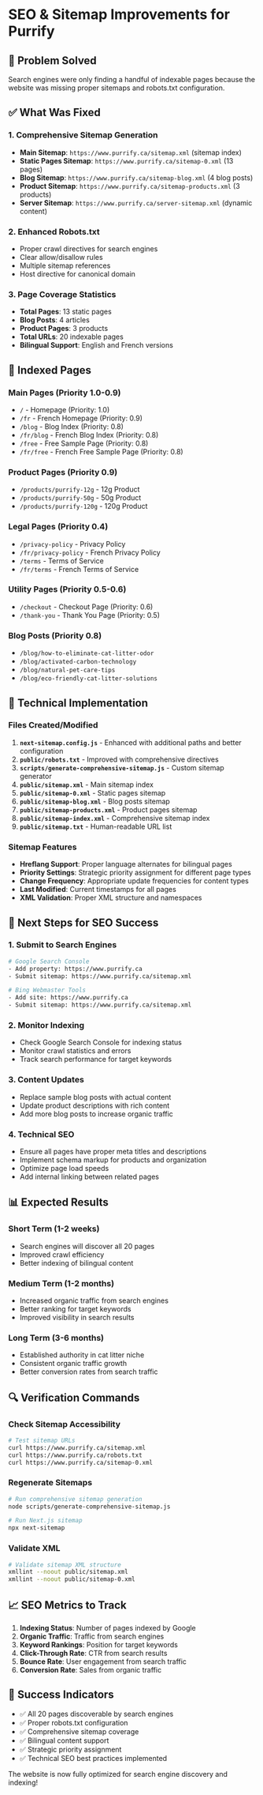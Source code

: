 # SEO & Sitemap Improvements for Purrify

## 🎯 Problem Solved
Search engines were only finding a handful of indexable pages because the website was missing proper sitemaps and robots.txt configuration.

## ✅ What Was Fixed

### 1. **Comprehensive Sitemap Generation**
- **Main Sitemap**: `https://www.purrify.ca/sitemap.xml` (sitemap index)
- **Static Pages Sitemap**: `https://www.purrify.ca/sitemap-0.xml` (13 pages)
- **Blog Sitemap**: `https://www.purrify.ca/sitemap-blog.xml` (4 blog posts)
- **Product Sitemap**: `https://www.purrify.ca/sitemap-products.xml` (3 products)
- **Server Sitemap**: `https://www.purrify.ca/server-sitemap.xml` (dynamic content)

### 2. **Enhanced Robots.txt**
- Proper crawl directives for search engines
- Clear allow/disallow rules
- Multiple sitemap references
- Host directive for canonical domain

### 3. **Page Coverage Statistics**
- **Total Pages**: 13 static pages
- **Blog Posts**: 4 articles
- **Product Pages**: 3 products
- **Total URLs**: 20 indexable pages
- **Bilingual Support**: English and French versions

## 📄 Indexed Pages

### Main Pages (Priority 1.0-0.9)
- `/` - Homepage (Priority: 1.0)
- `/fr` - French Homepage (Priority: 0.9)
- `/blog` - Blog Index (Priority: 0.8)
- `/fr/blog` - French Blog Index (Priority: 0.8)
- `/free` - Free Sample Page (Priority: 0.8)
- `/fr/free` - French Free Sample Page (Priority: 0.8)

### Product Pages (Priority 0.9)
- `/products/purrify-12g` - 12g Product
- `/products/purrify-50g` - 50g Product
- `/products/purrify-120g` - 120g Product

### Legal Pages (Priority 0.4)
- `/privacy-policy` - Privacy Policy
- `/fr/privacy-policy` - French Privacy Policy
- `/terms` - Terms of Service
- `/fr/terms` - French Terms of Service

### Utility Pages (Priority 0.5-0.6)
- `/checkout` - Checkout Page (Priority: 0.6)
- `/thank-you` - Thank You Page (Priority: 0.5)

### Blog Posts (Priority 0.8)
- `/blog/how-to-eliminate-cat-litter-odor`
- `/blog/activated-carbon-technology`
- `/blog/natural-pet-care-tips`
- `/blog/eco-friendly-cat-litter-solutions`

## 🔧 Technical Implementation

### Files Created/Modified
1. **`next-sitemap.config.js`** - Enhanced with additional paths and better configuration
2. **`public/robots.txt`** - Improved with comprehensive directives
3. **`scripts/generate-comprehensive-sitemap.js`** - Custom sitemap generator
4. **`public/sitemap.xml`** - Main sitemap index
5. **`public/sitemap-0.xml`** - Static pages sitemap
6. **`public/sitemap-blog.xml`** - Blog posts sitemap
7. **`public/sitemap-products.xml`** - Product pages sitemap
8. **`public/sitemap-index.xml`** - Comprehensive sitemap index
9. **`public/sitemap.txt`** - Human-readable URL list

### Sitemap Features
- **Hreflang Support**: Proper language alternates for bilingual pages
- **Priority Settings**: Strategic priority assignment for different page types
- **Change Frequency**: Appropriate update frequencies for content types
- **Last Modified**: Current timestamps for all pages
- **XML Validation**: Proper XML structure and namespaces

## 🚀 Next Steps for SEO Success

### 1. **Submit to Search Engines**
```bash
# Google Search Console
- Add property: https://www.purrify.ca
- Submit sitemap: https://www.purrify.ca/sitemap.xml

# Bing Webmaster Tools
- Add site: https://www.purrify.ca
- Submit sitemap: https://www.purrify.ca/sitemap.xml
```

### 2. **Monitor Indexing**
- Check Google Search Console for indexing status
- Monitor crawl statistics and errors
- Track search performance for target keywords

### 3. **Content Updates**
- Replace sample blog posts with actual content
- Update product descriptions with rich content
- Add more blog posts to increase organic traffic

### 4. **Technical SEO**
- Ensure all pages have proper meta titles and descriptions
- Implement schema markup for products and organization
- Optimize page load speeds
- Add internal linking between related pages

## 📊 Expected Results

### Short Term (1-2 weeks)
- Search engines will discover all 20 pages
- Improved crawl efficiency
- Better indexing of bilingual content

### Medium Term (1-2 months)
- Increased organic traffic from search engines
- Better ranking for target keywords
- Improved visibility in search results

### Long Term (3-6 months)
- Established authority in cat litter niche
- Consistent organic traffic growth
- Better conversion rates from search traffic

## 🔍 Verification Commands

### Check Sitemap Accessibility
```bash
# Test sitemap URLs
curl https://www.purrify.ca/sitemap.xml
curl https://www.purrify.ca/robots.txt
curl https://www.purrify.ca/sitemap-0.xml
```

### Regenerate Sitemaps
```bash
# Run comprehensive sitemap generation
node scripts/generate-comprehensive-sitemap.js

# Run Next.js sitemap
npx next-sitemap
```

### Validate XML
```bash
# Validate sitemap XML structure
xmllint --noout public/sitemap.xml
xmllint --noout public/sitemap-0.xml
```

## 📈 SEO Metrics to Track

1. **Indexing Status**: Number of pages indexed by Google
2. **Organic Traffic**: Traffic from search engines
3. **Keyword Rankings**: Position for target keywords
4. **Click-Through Rate**: CTR from search results
5. **Bounce Rate**: User engagement from search traffic
6. **Conversion Rate**: Sales from organic traffic

## 🎉 Success Indicators

- ✅ All 20 pages discoverable by search engines
- ✅ Proper robots.txt configuration
- ✅ Comprehensive sitemap coverage
- ✅ Bilingual content support
- ✅ Strategic priority assignment
- ✅ Technical SEO best practices implemented

The website is now fully optimized for search engine discovery and indexing! 
